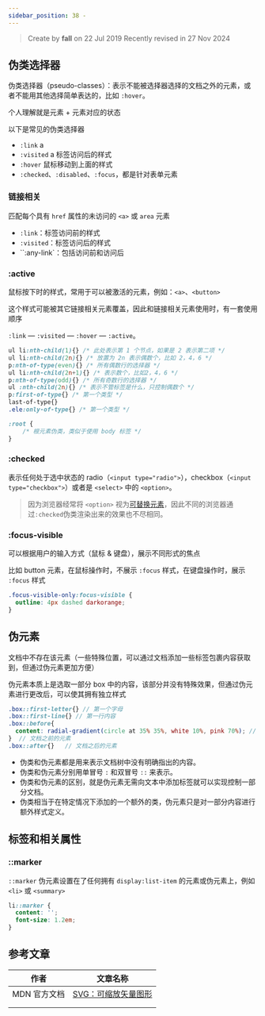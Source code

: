 ```yaml
---
sidebar_position: 38 -
---
```


> Create by **fall** on 22 Jul 2019
> Recently revised in 27 Nov 2024

## 伪类选择器

伪类选择器（pseudo-classes）：表示不能被选择器选择的文档之外的元素，或者不能用其他选择简单表达的，比如 `:hover`。

个人理解就是元素 + 元素对应的状态

以下是常见的伪类选择器

- `:link` a 
- `:visited` a 标签访问后的样式
- `:hover` 鼠标移动到上面的样式
- `:checked`、`:disabled`、`:focus`，都是针对表单元素

### 链接相关

匹配每个具有 `href` 属性的未访问的 `<a>` 或 `area` 元素

- `:link`：标签访问前的样式
- `:visited`：标签访问后的样式
- ``:any-link`：包括访问前和访问后



### :active

鼠标按下时的样式，常用于可以被激活的元素，例如：`<a>`、`<button>`

这个样式可能被其它链接相关元素覆盖，因此和链接相关元素使用时，有一套使用顺序

`:link` — `:visited` — `:hover` — `:active`。



```css
ul li:nth-child(1){} /* 此处表示第 1 个节点，如果是 2 表示第二项 */
ul li:nth-child(2n){} /* 放置为 2n 表示偶数个，比如 2，4，6 */
p:nth-of-type(even){} /* 所有偶数行的选择器 */
ul li:nth-child(2n+1){} /* 表示数个，比如2，4，6 */
p:nth-of-type(odd){} /* 所有奇数行的选择器 */
ul :nth-child(2n){} /* 表示不管标签是什么，只控制偶数个 */
p:first-of-type{} /* 第一个类型 */ 
last-of-type{}
.ele:only-of-type{} /* 第一个类型 */ 
```

```css
:root {
	/* 根元素伪类，类似于使用 body 标签 */
}
```

### :checked

表示任何处于选中状态的 radio（`<input type="radio">`），checkbox（`<input type="checkbox">`）或者是 `<select>` 中的 `<option>`。

> 因为浏览器经常将 `<option>` 视为[可替换元素](https://developer.mozilla.org/zh-CN/docs/Web/CSS/Replaced_element)，因此不同的浏览器通过`:checked`伪类渲染出来的效果也不尽相同。

### :focus-visible

可以根据用户的输入方式（鼠标 & 键盘），展示不同形式的焦点



比如 button 元素，在鼠标操作时，不展示 `:focus` 样式，在键盘操作时，展示 `:focus` 样式

```css
.focus-visible-only:focus-visible {
  outline: 4px dashed darkorange;
}
```

## 伪元素

文档中不存在该元素（一些特殊位置，可以通过文档添加一些标签包裹内容获取到，但通过伪元素更加方便）

伪元素本质上是选取一部分 box 中的内容，该部分并没有特殊效果，但通过伪元素进行更改后，可以使其拥有独立样式

```scss
.box::first-letter{} // 第一个字母
.box::first-line{} // 第一行内容
.box::before{
  content: radial-gradient(circle at 35% 35%, white 10%, pink 70%); // 必须设置 content，且 content 可以设置为渐变
}  // 文档之前的元素
.box::after{}   // 文档之后的元素
```

- 伪类和伪元素都是用来表示文档树中没有明确指出的内容。
- 伪类和伪元素分别用单冒号 `:` 和双冒号 `::` 来表示。
- 伪类和伪元素的区别，就是伪元素无需向文本中添加标签就可以实现控制一部分文档。
- 伪类相当于在特定情况下添加的一个额外的类，伪元素只是对一部分内容进行额外样式定义。

## 标签和相关属性



### ::marker

`::marker` 伪元素设置在了任何拥有 `display:list-item` 的元素或伪元素上，例如 `<li>` 或 `<summary>`

```css
li::marker {
  content: '';
  font-size: 1.2em;
}
```



## 参考文章

| 作者         | 文章名称                                                                |
| ------------ | ----------------------------------------------------------------------- |
| MDN 官方文档 | [SVG：可缩放矢量图形](https://developer.mozilla.org/zh-CN/docs/Web/SVG) |
|              |                                                                         |
|              |                                                                         |

